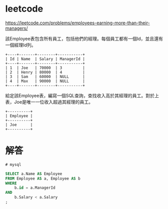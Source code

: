 
# leetcode

https://leetcode.com/problems/employees-earning-more-than-their-managers/

該Employee表包含所有員工，包括他們的經理。每個員工都有一個Id，並且還有一個經理Id列。

    +----+-------+--------+-----------+
    | Id | Name  | Salary | ManagerId |
    +----+-------+--------+-----------+
    | 1  | Joe   | 70000  | 3         |
    | 2  | Henry | 80000  | 4         |
    | 3  | Sam   | 60000  | NULL      |
    | 4  | Max   | 90000  | NULL      |
    +----+-------+--------+-----------+

給定該Employee表，編寫一個SQL查詢，查找收入高於其經理的員工。對於上表，Joe是唯一一位收入超過其經理的員工。

    +----------+
    | Employee |
    +----------+
    | Joe      |
    +----------+

# 解答

```sql
# mysql

SELECT a.Name AS Employee 
FROM Employee AS a, Employee AS b
WHERE 
    b.id = a.ManagerId
AND 
    b.Salary < a.Salary
;
```
